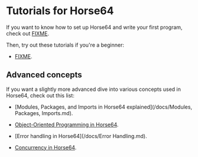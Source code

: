 
<!-- For license of this file, see LICENSE.md in the base folder. -->

Tutorials for Horse64
=====================

If you want to know how to set up Horse64 and write your first program,
check out [FIXME](/FIXME.md).

Then, try out these tutorials if you're a beginner:

- [FIXME](/FIXME.md).


Advanced concepts
-----------------

If you want a slightly more advanced dive into various concepts
used in Horse64, check out this list:

- [Modules, Packages, and Imports in Horse64
  explained](/docs/Modules, Packages, Imports.md).

- [Object-Oriented Programming in Horse64](/docs/OOP.md).

- [Error handling in Horse64](/docs/Error Handling.md).

- [Concurrency in Horse64](/docs/Concurrency.md).

